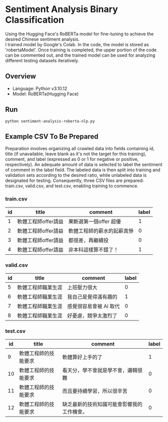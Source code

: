 # Sentiment Analysis Binary Classification

Using the Hugging Face's RoBERTa model for fine-tuning to achieve the desired Chinese sentiment analysis.  
I trained model by Google's Colab. In the code, the model is stored as 'robertaModel'. Once training is completed, the upper portion of the code can be commented out, and the trained model can be used for analyzing different testing datasets iteratively.  

## Overview

- Language: Python v3.10.12
- Model: RoBERTa(Hugging Face)

## Run

```
python sentiment-analysis-roberta-nlp.py
```


## Example CSV To Be Prepared

Preparation involves organizing all crawled data into fields containing id, title (if unavailable, leave blank as it's not the target for this training), comment, and label (expressed as 0 or 1 for negative or positive, respectively). An adequate amount of data is selected to label the sentiment of comment in the label field. The labeled data is then split into training and validation sets according to the desired ratio, while unlabeled data is designated for testing. Consequently, three CSV files are prepared: train.csv, valid.csv, and test.csv, enabling training to commence.  

### train.csv

| id | title                | comment                                      | label |
|----|----------------------|----------------------------------------------|-------|
| 1  | 軟體工程師offer請益   | 果斷選第一個offer 超優                        | 1     |
| 2  | 軟體工程師offer請益   | 軟體工程師的薪水的起薪真慘                     | 0     |
| 3  | 軟體工程師offer請益   | 都很差，再繼續投                              | 0     |
| 4  | 軟體工程師offer請益   | 非本科這樣算不錯了！                          | 1     |

### valid.csv

| id | title                | comment                                      | label |
|----|----------------------|----------------------------------------------|-------|
| 5  | 軟體工程師職業生涯     | 上班壓力很大                                  | 0     |
| 6  | 軟體工程師職業生涯     | 我自己是覺得滿有趣的                           | 1     |
| 7  | 軟體工程師職業生涯     | 感覺很容易會被 AI 取代                        | 0     |
| 8  | 軟體工程師職業生涯     | 好憂慮，競爭太激烈了                          | 0     |

### test.csv

| id | title                | comment                                      | label |
|----|----------------------|----------------------------------------------|-------|
| 9  | 軟體工程師的技能要求   | 軟體算好上手的了                              | 1     |
| 10 | 軟體工程師的技能要求   | 看天分，學不會就是學不會，邏輯很難              | 0     |
| 11 | 軟體工程師的技能要求   | 而且要持續學習，所以很辛苦                     | 0     |
| 12 | 軟體工程師的技能要求   | 缺乏最新的技術知識可能會影響我的工作機會。       | 0     |
